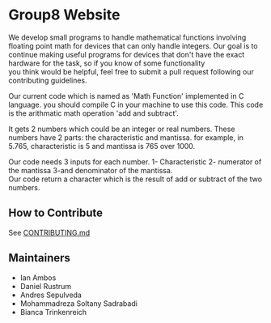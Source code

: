 # Group8 Website

We develop small programs to handle mathematical functions involving floating point math for devices that can only handle integers.
Our goal is to continue making useful programs for devices that don't have the exact hardware for the task, so if you know of some functionality  
you think would be helpful, feel free to submit a pull request following our contributing guidelines.

Our current code which is named as 'Math Function' implemented in C language. you should compile C in your machine to use this code.
This code is the arithmatic math operation 'add and subtract'.

It gets 2 numbers which could be an integer or real numbers. These numbers have 2 parts: the characteristic and mantissa. for example, in 5.765, 
characteristic is 5 and mantissa is 765 over 1000.  

Our code needs 3 inputs for each number. 1- Characteristic 2- numerator of the mantissa 3-and denominator of the mantissa.  
Our code return a character which is the result of add or subtract of the two numbers.

## How to Contribute
See [CONTRIBUTING.md](contributing.md)

## Maintainers
* Ian Ambos
* Daniel Rustrum
* Andres Sepulveda
* Mohammadreza Soltany Sadrabadi
* Bianca Trinkenreich


